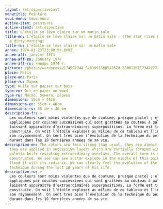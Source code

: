 ```yaml
---
layout: retrospectivepost
menutitle: Peinture
sous-menu: Sous-menu
active-item: peintures
active-item2: retrospective
title: L’étoile se lève claire sur un matin sale
title-en: L’étoile se lève claire sur un matin sale - (The star rises bright on
  a dirty morning)
title-ru: L’étoile se lève claire sur un matin sale
annee: 1974-01-23T23:00:00.000Z
annee-aff: janvier 1974
annee-aff-en: January 1974
annee-aff-ru: январь 1974 г.
picture: /photos/wordpress/174592244_5461951360542870_2690126117342277266_n.jpg
place: Paris
place-en: Paris
place-ru: Париж
type: Huile sur papier sur bois
type-en: Oil on paper on wood
type-ru: Масло, бумага, дерево
dimensions: 55cm × 46cm
dimensions-en: 55cm × 46cm
dimensions-ru: 55 см x 46 см
description-fr: >
  Les couleurs sont moins violentes que de coutume, presque pastel ; elles sont
  appliquées par couches successives qui sont grattées au couteau à palette
  laissant apparaître d’extraordinaires superpositions. La forme est très
  construite. On voit l’étoile exploser au milieu de ce tableau et l’inonder de
  son rayonnement. On sent très bien l’évolution de la technique du peintre
  durant dans les 10 dernières années de sa vie.
description-en: The colors are less strong than usual, they are almost pastel;
  they are applied in successive layers which are partially scraped with a
  palette knife revealing extraordinary overlays. The overall form is very
  constructed. We see can see a star explode in the middle of this painting and
  flood it with its radiance. We can clearly feel the evolution of the painter's
  technique during the last 10 years of his life.
description-ru: >
  Les couleurs sont moins violentes que de coutume, presque pastel ; elles sont
  appliquées par couches successives qui sont grattées au couteau à palette
  laissant apparaître d’extraordinaires superpositions. La forme est très
  construite. On voit l’étoile exploser au milieu de ce tableau et l’inonder de
  son rayonnement. On sent très bien l’évolution de la technique du peintre
  durant dans les 10 dernières années de sa vie.
---
```

